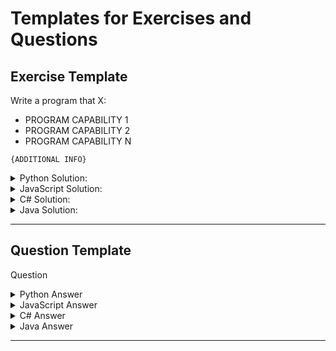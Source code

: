 # Templates for Exercises and Questions

## Exercise Template

Write a program that X:

* PROGRAM CAPABILITY 1
* PROGRAM CAPABILITY 2
* PROGRAM CAPABILITY N

```
{ADDITIONAL INFO}
```

<details>
  <summary>Python Solution:</summary>

Solution 1

```py linenums="1"
# Solution
```

Solution N

```py linenums="1"
# Solution
```

</details>

<details>
  <summary>JavaScript Solution:</summary>

Solution 1

```js linenums="1"
// Solution
```

Solution N

```js linenums="1"
// Solution
```

</details>

<details>
  <summary>C# Solution:</summary>

Solution 1

```csharp linenums="1"
// Solution
```

Solution N

```csharp linenums="1"
// Solution
```

</details>

<details>
  <summary>Java Solution:</summary>

Solution 1

```java linenums="1"
// Solution
```

Solution N

```java linenums="1"
// Solution
```

</details>

---

## Question Template

Question

<details>
  <summary>Python Answer</summary>

Answer 1

```py linenums="1"
# Answer and Example (if possible)
```

Answer N

```py linenums="1"
# Answer and Example (if possible)
```

</details>

<details>
  <summary>JavaScript Answer</summary>

Answer 1

```js linenums="1"
// Answer and Example (if possible)
```

Answer N

```js linenums="1"
// Answer and Example (if possible)
```

</details>

<details>
  <summary>C# Answer</summary>

Answer 1

```csharp linenums="1"
// Answer and Example (if possible)
```

Answer 2

```csharp linenums="1"
// Answer and Example (if possible)
```

</details>

<details>
  <summary>Java Answer</summary>

Answer 1

```java linenums="1"
// Answer and Example (if possible)
```

Answer 2

```java linenums="1"
// Answer and Example (if possible)
```

</details>

---
